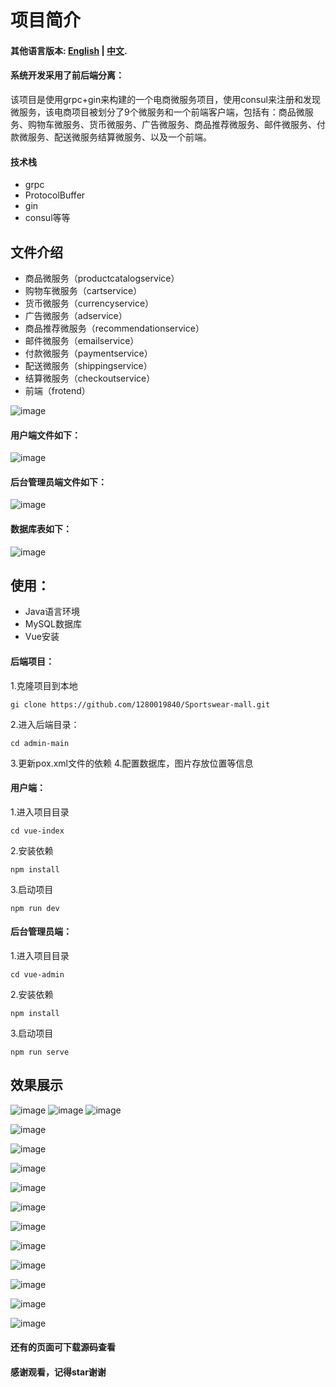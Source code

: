 # 项目简介
#### 其他语言版本: [English](README_en.md) | [中文](README.md).
#### 系统开发采用了前后端分离：
该项目是使用grpc+gin来构建的一个电商微服务项目，使用consul来注册和发现微服务，该电商项目被划分了9个微服务和一个前端客户端，包括有：商品微服务、购物车微服务、货币微服务、广告微服务、商品推荐微服务、邮件微服务、付款微服务、配送微服务结算微服务、以及一个前端。
#### 技术栈
* grpc
* ProtocolBuffer
* gin
* consul等等
  
## 文件介绍
* 商品微服务（productcatalogservice）
* 购物车微服务（cartservice）
* 货币微服务（currencyservice）
* 广告微服务（adservice）
* 商品推荐微服务（recommendationservice）
* 邮件微服务（emailservice）
* 付款微服务（paymentservice）
* 配送微服务（shippingservice）
* 结算微服务（checkoutservice）
* 前端（frotend）

![image](https://github.com/1280019840/Sportswear-mall/raw/main/img/SpringBoot.png)

#### 用户端文件如下：

![image](https://github.com/1280019840/Sportswear-mall/raw/main/img/vue-user.png)

#### 后台管理员端文件如下：

![image](https://github.com/1280019840/Sportswear-mall/raw/main/img/vue-admin.png)

#### 数据库表如下：

![image](https://github.com/1280019840/Sportswear-mall/raw/main/img/MySQL.png)

## 使用：
* Java语言环境
* MySQL数据库
* Vue安装
#### 后端项目：
1.克隆项目到本地
```
gi clone https://github.com/1280019840/Sportswear-mall.git
```
2.进入后端目录：
```
cd admin-main
```
3.更新pox.xml文件的依赖
4.配置数据库，图片存放位置等信息

#### 用户端：
1.进入项目目录
```
cd vue-index
```
2.安装依赖
```
npm install
```
3.启动项目
```
npm run dev
```

#### 后台管理员端：
1.进入项目目录
```
cd vue-admin
```
2.安装依赖
```
npm install
```
3.启动项目
```
npm run serve
```

## 效果展示
![image](https://github.com/1280019840/Sportswear-mall/raw/main/img/home1.png)
![image](https://github.com/1280019840/Sportswear-mall/raw/main/img/home2.png)
![image](https://github.com/1280019840/Sportswear-mall/raw/main/img/home3.png)

![image](https://github.com/1280019840/Sportswear-mall/raw/main/img/register.png)

![image](https://github.com/1280019840/Sportswear-mall/raw/main/img/login.png)

![image](https://github.com/1280019840/Sportswear-mall/raw/main/img/category.png)

![image](https://github.com/1280019840/Sportswear-mall/raw/main/img/details.png)

![image](https://github.com/1280019840/Sportswear-mall/raw/main/img/cart.png)

![image](https://github.com/1280019840/Sportswear-mall/raw/main/img/pay.png)

![image](https://github.com/1280019840/Sportswear-mall/raw/main/img/order.png)

![image](https://github.com/1280019840/Sportswear-mall/raw/main/img/forum.png)

![image](https://github.com/1280019840/Sportswear-mall/raw/main/img/admin_home.png)

![image](https://github.com/1280019840/Sportswear-mall/raw/main/img/goods_order.png)

![image](https://github.com/1280019840/Sportswear-mall/raw/main/img/slideshow_admin.png)

#### 还有的页面可下载源码查看<br>
#### 感谢观看，记得star谢谢

